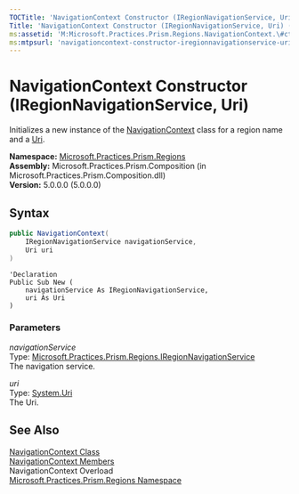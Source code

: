 ```yaml
---
TOCTitle: 'NavigationContext Constructor (IRegionNavigationService, Uri)'
Title: 'NavigationContext Constructor (IRegionNavigationService, Uri) (Microsoft.Practices.Prism.Regions)'
ms:assetid: 'M:Microsoft.Practices.Prism.Regions.NavigationContext.\#ctor(Microsoft.Practices.Prism.Regions.IRegionNavigationService,System.Uri)'
ms:mtpsurl: 'navigationcontext-constructor-iregionnavigationservice-uri-mspp-regions.md'
---
```


# NavigationContext Constructor (IRegionNavigationService, Uri)

Initializes a new instance of the [NavigationContext](/patterns-practices/reference/navigationcontext-class-mspp-regions) class for a region name and a [Uri](/patterns-practices/reference/navigationcontext-uri-property-mspp-regions).

**Namespace:** [Microsoft.Practices.Prism.Regions](/patterns-practices/reference/mspp-regions-namespace)  
**Assembly:** Microsoft.Practices.Prism.Composition (in Microsoft.Practices.Prism.Composition.dll)  
**Version:** 5.0.0.0 (5.0.0.0)

## Syntax

```C#
public NavigationContext(
	IRegionNavigationService navigationService,
	Uri uri
)

```

```VB
'Declaration
Public Sub New ( 
	navigationService As IRegionNavigationService,
	uri As Uri
)
```

### Parameters

*navigationService*  
Type: [Microsoft.Practices.Prism.Regions.IRegionNavigationService](/patterns-practices/reference/iregionnavigationservice-interface-mspp-regions)  
The navigation service.

*uri*  
Type: [System.Uri](http://msdn.microsoft.com/en-us/library/txt7706a)  
The Uri.

## See Also

[NavigationContext Class](/patterns-practices/reference/navigationcontext-class-mspp-regions)  
[NavigationContext Members](/patterns-practices/reference/navigationcontext-constructor-iregionnavigationservice-uri-mspp-regions)  
NavigationContext Overload  
[Microsoft.Practices.Prism.Regions Namespace](/patterns-practices/reference/mspp-regions-namespace)  